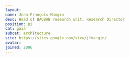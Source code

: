 ```yaml
---
layout:
name: Jean-François Mangin
desc: Head of BAOBAB research unit, Research Director
position: pi
cat: gaia
subcat: architecture
site: https://sites.google.com/view/jfmangin/
avatar:
joined: 2006
---
```


